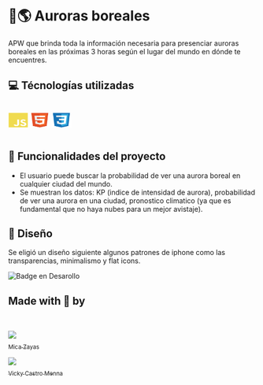 <h1 align="left">  🌌🌎 Auroras boreales</h1>

APW que brinda toda la información necesaria para presenciar auroras boreales en las próximas 3 horas según el lugar del mundo en dónde te encuentres.

## 💻 Técnologías utilizadas

<div align="left" valign="top"><br>
  <img align="center" alt="Js" height="30" width="40" src="https://raw.githubusercontent.com/devicons/devicon/master/icons/javascript/javascript-plain.svg">
  <img align="center" alt="HTML" height="30" width="40" src="https://raw.githubusercontent.com/devicons/devicon/master/icons/html5/html5-original.svg">
  <img align="center" alt="CSS" height="30" width="40" src="https://raw.githubusercontent.com/devicons/devicon/master/icons/css3/css3-original.svg">
</div><br>

## 🔨 Funcionalidades del proyecto

- El usuario puede buscar la probabilidad de ver una aurora boreal en cualquier ciudad del mundo.
- Se muestran los datos: KP (indice de intensidad de aurora), probabilidad de ver una aurora en una ciudad, pronostico climatico (ya que es fundamental que no haya nubes para un mejor avistaje).

## 🎨 Diseño

Se eligió un diseño siguiente algunos patrones de iphone como las transparencias, minimalismo y flat icons. 

![Badge en Desarollo](https://img.shields.io/badge/STATUS-EN%20DESAROLLO-green)

<!--<h4 align="left">
:construction: Proyecto en construcción :construction:
</h4> -->

## Made with 🧡 by

<div align="left" valign="top"><br>

[<img src="https://avatars.githubusercontent.com/u/78271925?s=400&u=df7d75ed752f181f7eecb2b9265d4dfdc0314c2c&v=4" width=75><br><sub>Mica Zayas</sub>](https://github.com/micazayas) 

[<img src="https://avatars.githubusercontent.com/u/77595917?s=400&u=df7d75ed752f181f7eecb2b9265d4dfdc0314c2c&v=4" width=75><br><sub>Vicky Castro Menna</sub>](https://github.com/vickcm)

</div>

